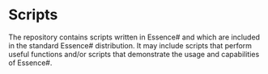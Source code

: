 Scripts
=======

The repository contains scripts written in Essence# and which are included in the standard Essence# distribution. It may include scripts that perform useful functions and/or scripts that demonstrate the usage and capabilities of Essence#.
